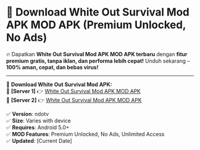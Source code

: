 # 🚀 Download White Out Survival Mod APK MOD APK (Premium Unlocked, No Ads)  

🔥 Dapatkan **White Out Survival Mod APK MOD APK terbaru** dengan **fitur premium gratis, tanpa iklan, dan performa lebih cepat!** Unduh sekarang – **100% aman, cepat, dan bebas virus!**  

---


🔽 **Download White Out Survival Mod APK:**  
🔹 **[Server 1]** 👉 [White Out Survival Mod APK MOD APK](https://apkcomod.com?title=White_Out_Survival_Mod_APK)  
🔹 **[Server 2]** 👉 [White Out Survival Mod APK MOD APK](https://apkcomod.com?title=White_Out_Survival_Mod_APK)  


✅ **Version**: ndotv  
✅ **Size**: Varies with device  
✅ **Requires**: Android 5.0+  
✅ **MOD Features**: Premium Unlocked, No Ads, Unlimited Access  
✅ **Updated**: [Current Date]  